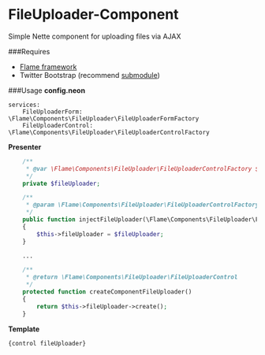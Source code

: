 FileUploader-Component
======================

Simple Nette component for uploading files via AJAX

###Requires
- [Flame framework](https://github.com/flame-org/Framework)
- Twitter Bootstrap (recommend [submodule](https://github.com/jsifalda/twitter-bootstrap))

###Usage
**config.neon**

	services:
		FileUploaderForm: \Flame\Components\FileUploader\FileUploaderFormFactory
		FileUploaderControl: \Flame\Components\FileUploader\FileUploaderControlFactory

**Presenter**

```php
	/**
	 * @var \Flame\Components\FileUploader\FileUploaderControlFactory $fileUploader
	 */
	private $fileUploader;

	/**
	 * @param \Flame\Components\FileUploader\FileUploaderControlFactory $fileUploader
	 */
	public function injectFileUploader(\Flame\Components\FileUploader\FileUploaderControlFactory $fileUploader)
	{
		$this->fileUploader = $fileUploader;
	}

	...

	/**
	 * @return \Flame\Components\FileUploader\FileUploaderControl
	 */
	protected function createComponentFileUploader()
	{
		return $this->fileUploader->create();
	}
```

**Template**

	{control fileUploader}